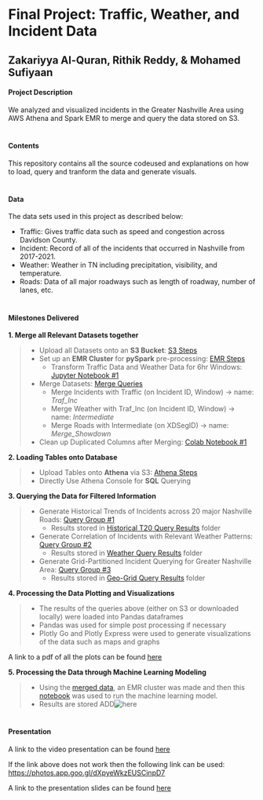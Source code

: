 # Final Project: Traffic, Weather, and Incident Data
## Zakariyya Al-Quran, Rithik Reddy, & Mohamed Sufiyaan

#### Project Description

We analyzed and visualized incidents in the Greater Nashville Area using AWS Athena and Spark EMR to merge and query the data stored on S3.

#
#### Contents

This repository contains all the source codeused  and explanations on how to load, query and tranform the data and generate visuals.

#
#### Data

The data sets used in this project as described below:
 - Traffic: Gives traffic data such as speed and congestion across Davidson County.
 - Incident: Record of all of the incidents that occurred in Nashville from 2017-2021.
 - Weather: Weather in TN including precipitation, visibility, and temperature.
 - Roads: Data of all major roadways such as length of roadway, number of lanes, etc. 

#
#### Milestones Delivered 
**1. Merge all Relevant Datasets together**
> - Upload all Datasets onto an **S3 Bucket**: [S3 Steps](google.com)
> - Set up an **EMR Cluster** for **pySpark** pre-processing: [EMR Steps](google.com)
>   - Transform Traffic Data and Weather Data for 6hr Windows: [Jupyter Notebook #1](https://github.com/vu-topics-in-big-data-2022/Project-Incident-Team2/blob/master/Steps/pySpark_transform.ipynb)
> - Merge Datasets: [Merge Queries](google.com)
>   - Merge Incidents with Traffic (on Incident ID, Window) -> name: *Traf_Inc*
>   - Merge Weather with Traf_Inc (on Incident ID, Window) -> name: *Intermediate*
>   - Merge Roads with Intermediate (on XDSegID) -> name: *Merge_Showdown*
> - Clean up Duplicated Columns after Merging: [Colab Notebook #1](https://github.com/vu-topics-in-big-data-2022/Project-Incident-Team2/blob/master/Steps/Table_Cleanup.ipynb)

**2. Loading Tables onto Database** 
> - Upload Tables onto **Athena** via S3: [Athena Steps](google.com)
> - Directly Use Athena Console for **SQL** Querying

**3. Querying the Data for Filtered Information**
> - Generate Historical Trends of Incidents across 20 major Nashville Roads: [Query Group #1](https://github.com/vu-topics-in-big-data-2022/Project-Incident-Team2/blob/master/Queries/Query%20Group%20%231_%20Historical%20Trends%20Across%20Top%2020%20Roadways.pdf)
>   - Results stored in [Historical T20 Query Results](https://github.com/vu-topics-in-big-data-2022/Project-Incident-Team2/tree/master/Historical%20T20%20Query%20Results) folder
> - Generate Correlation of Incidents with Relevant Weather Patterns: [Query Group #2](https://github.com/vu-topics-in-big-data-2022/Project-Incident-Team2/blob/master/Queries/Query%20Group%20%232_%20Correlation%20of%20Traffic%20Incidents%20%26%20Weather%20Patterns.pdf)
>   - Results stored in [Weather Query Results](https://github.com/vu-topics-in-big-data-2022/Project-Incident-Team2/tree/master/Weather%20Query%20Results) folder
> - Generate Grid-Partitioned Incident Querying for Greater Nashville Area: [Query Group #3](https://github.com/vu-topics-in-big-data-2022/Project-Incident-Team2/blob/master/Queries/Query%20Group%20%233_%20Grid-Partitioned%20Incidents.pdf)
>   - Results stored in [Geo-Grid Query Results](https://github.com/vu-topics-in-big-data-2022/Project-Incident-Team2/tree/master/Geo-Grid%20Query%20Results) folder

**4. Processing the Data Plotting and Visualizations**

> - The results of the queries above (either on S3 or downloaded locally) were loaded into Pandas dataframes
> - Pandas was used for simple post processing if necessary
> - Plotly Go and Plotly Express were used to generate visualizations of the data such as maps and graphs 

A link to a pdf of all the plots can be found [here](plots.pdf)

**5. Processing the Data through Machine Learning Modeling**
> - Using the [merged data](https://github.com/vu-topics-in-big-data-2022/Project-Incident-Team2/tree/master/Geo-Grid%20Query%20Results), an EMR cluster was made and then this [notebook](https://github.com/vu-topics-in-big-data-2022/Project-Incident-Team2/blob/master/ML_Regressions.ipynb) was used to run the machine learning model.
> - Results are stored ADD![here]()

#
#### Presentation

A link to the video presentation can be found [here](https://photos.google.com/share/AF1QipNQbDPu_xLAehm9o4nLx4sgq4_DCl6s69Vivo87aR02vg09DaV-Eakp2r_AqsNPVg/photo/AF1QipOICs7oRpicpem1vhTXG4D7RYDgQEqfGxG0dGT4?key=VGdaZ0xmSmxnQlc3TlZfUUpDX3Ewd1A5QllLVW9n)

If the link above does not work then the following link can be used: https://photos.app.goo.gl/dXpyeWkzEUSCinpD7

A link to the presentation slides can be found [here](slides.pdf)

